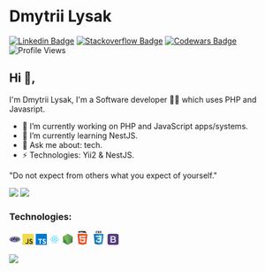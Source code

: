 # Dmytrii Lysak
[![Linkedin Badge](https://img.shields.io/badge/-LinkedIn-blue?style=flat-square&logo=Linkedin&logoColor=white&link=https://www.linkedin.com/in/dmytrii-lysak/)](https://www.linkedin.com/in/dmytrii-lysak/)
[![Stackoverflow Badge](https://img.shields.io/badge/Stackoverflow-4CA143?style=flat-square&logo=Stackoverflow&logoColor=white&link=https://stackoverflow.com/users/2406903/lysak/)](https://stackoverflow.com/users/2406903/lysak/)
[![Codewars Badge](https://www.codewars.com/users/Lysak/badges/micro/)](https://www.codewars.com/users/Lysak/badges/micro/)
![Profile Views](https://komarev.com/ghpvc/?username=Lysak&color=green)

## Hi 👋,
I'm Dmytrii Lysak, I'm a Software developer 👨‍💻 which uses PHP and Javasript.

- 🔭 I’m currently working on PHP and JavaScript apps/systems.
- 🌱 I’m currently learning NestJS.
- 💬 Ask me about: tech.
- ⚡ Technologies: Yii2 & NestJS.

"Do not expect from others what you expect of yourself."

<p align="justify">
  <img
      height="150"
      src="https://github-readme-stats.vercel.app/api?username=Lysak&count_private=true&show_icons=true&custom_title=Github%20Status&show=issues&theme=radical"
    />
  <img
      height="150"
      src="https://github-readme-stats.vercel.app/api/top-langs/?username=Lysak&layout=compact&theme=radical" />
</p>

### Technologies:
<code><img height="20" src="https://raw.githubusercontent.com/github/explore/80688e429a7d4ef2fca1e82350fe8e3517d3494d/topics/php/php.png"></code>
<code><img height="20" src="https://raw.githubusercontent.com/github/explore/80688e429a7d4ef2fca1e82350fe8e3517d3494d/topics/javascript/javascript.png"></code>
<code><img height="20" src="https://raw.githubusercontent.com/github/explore/80688e429a7d4ef2fca1e82350fe8e3517d3494d/topics/typescript/typescript.png"></code>
<code><img height="20" src="https://raw.githubusercontent.com/github/explore/80688e429a7d4ef2fca1e82350fe8e3517d3494d/topics/react/react.png"></code>
<code><img height="20" src="https://raw.githubusercontent.com/github/explore/80688e429a7d4ef2fca1e82350fe8e3517d3494d/topics/nodejs/nodejs.png"></code>
<code><img height="25" src="https://raw.githubusercontent.com/github/explore/80688e429a7d4ef2fca1e82350fe8e3517d3494d/topics/html/html.png"></code>
<code><img height="25" src="https://raw.githubusercontent.com/github/explore/80688e429a7d4ef2fca1e82350fe8e3517d3494d/topics/css/css.png"></code>
<code><img height="20" src="https://raw.githubusercontent.com/github/explore/80688e429a7d4ef2fca1e82350fe8e3517d3494d/topics/bootstrap/bootstrap.png"></code>

![](https://hit.yhype.me/github/profile?user_id=4108154)
